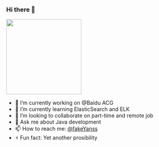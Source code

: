 ### Hi there 👋

<img src='https://source.unsplash.com/user/yanss/likes/' height='200' />


- 🔭 I’m currently working on @Baidu ACG
- 🌱 I’m currently learning ElasticSearch and ELK
- 👯 I’m looking to collaborate on part-time and remote job
- 💬 Ask me about Java development
- 📫 How to reach me: [@fakeYanss](https://github.com/fakeYanss)
- ⚡ Fun fact: Yet another prosibility


<!--
**fakeYanss/fakeYanss** is a ✨ _special_ ✨ repository because its `README.md` (this file) appears on your GitHub profile.

Here are some ideas to get you started:

- 🔭 I’m currently working on ...
- 🌱 I’m currently learning ...
- 👯 I’m looking to collaborate on ...
- 🤔 I’m looking for help with ...
- 💬 Ask me about ...
- 📫 How to reach me: ...
- 😄 Pronouns: ...
- ⚡ Fun fact: ...
-->
